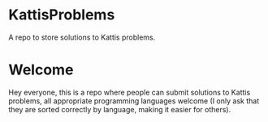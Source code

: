 # KattisProblems
A repo to store solutions to Kattis problems.

# Welcome
Hey everyone, this is a repo where people can submit solutions to Kattis problems, all appropriate programming languages welcome (I only ask that they are sorted correctly by language, making it easier for others).
